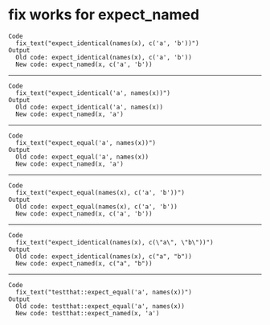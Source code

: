 # fix works for expect_named

    Code
      fix_text("expect_identical(names(x), c('a', 'b'))")
    Output
      Old code: expect_identical(names(x), c('a', 'b')) 
      New code: expect_named(x, c('a', 'b')) 

---

    Code
      fix_text("expect_identical('a', names(x))")
    Output
      Old code: expect_identical('a', names(x)) 
      New code: expect_named(x, 'a') 

---

    Code
      fix_text("expect_equal('a', names(x))")
    Output
      Old code: expect_equal('a', names(x)) 
      New code: expect_named(x, 'a') 

---

    Code
      fix_text("expect_equal(names(x), c('a', 'b'))")
    Output
      Old code: expect_equal(names(x), c('a', 'b')) 
      New code: expect_named(x, c('a', 'b')) 

---

    Code
      fix_text("expect_identical(names(x), c(\"a\", \"b\"))")
    Output
      Old code: expect_identical(names(x), c("a", "b")) 
      New code: expect_named(x, c("a", "b")) 

---

    Code
      fix_text("testthat::expect_equal('a', names(x))")
    Output
      Old code: testthat::expect_equal('a', names(x)) 
      New code: testthat::expect_named(x, 'a') 

